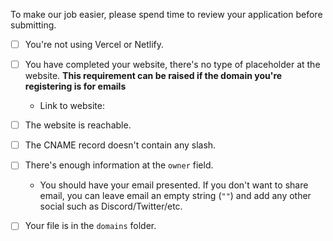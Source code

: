 To make our job easier, please spend time to review your application before submitting. 

<!-- To check a checkbox, replace [] with [x] -->

- [ ] You're not using Vercel or Netlify.
- [ ] You have completed your website, there's no type of placeholder at the website. **This requirement can be raised if the domain you're registering is for emails**
  - Link to website: <!-- Fill in an URL where the content of the website is accessible as of right now here. -->
- [ ] The website is reachable.
- [ ] The CNAME record doesn't contain any slash.
- [ ] There's enough information at the `owner` field.
   - You should have your email presented. If you don't want to share email, you can leave email an empty string (`""`) and add any other social such as Discord/Twitter/etc.
- [ ] Your file is in the `domains` folder.
 
